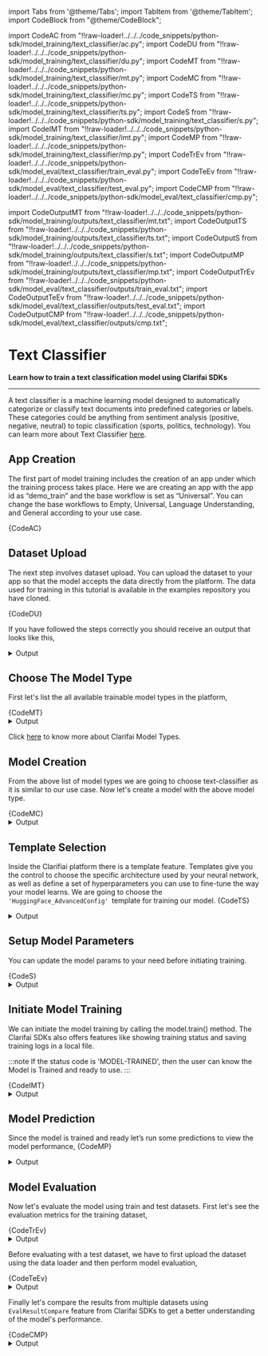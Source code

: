 import Tabs from '@theme/Tabs';
import TabItem from '@theme/TabItem';
import CodeBlock from "@theme/CodeBlock";


import CodeAC from "!!raw-loader!../../../code_snippets/python-sdk/model_training/text_classifier/ac.py";
import CodeDU from "!!raw-loader!../../../code_snippets/python-sdk/model_training/text_classifier/du.py";
import CodeMT from "!!raw-loader!../../../code_snippets/python-sdk/model_training/text_classifier/mt.py";
import CodeMC from "!!raw-loader!../../../code_snippets/python-sdk/model_training/text_classifier/mc.py";
import CodeTS from "!!raw-loader!../../../code_snippets/python-sdk/model_training/text_classifier/ts.py";
import CodeS from "!!raw-loader!../../../code_snippets/python-sdk/model_training/text_classifier/s.py";
import CodeIMT from "!!raw-loader!../../../code_snippets/python-sdk/model_training/text_classifier/imt.py";
import CodeMP from "!!raw-loader!../../../code_snippets/python-sdk/model_training/text_classifier/mp.py";
import CodeTrEv from "!!raw-loader!../../../code_snippets/python-sdk/model_eval/text_classifier/train_eval.py";
import CodeTeEv from "!!raw-loader!../../../code_snippets/python-sdk/model_eval/text_classifier/test_eval.py";
import CodeCMP from "!!raw-loader!../../../code_snippets/python-sdk/model_eval/text_classifier/cmp.py";


import CodeOutputMT from "!!raw-loader!../../../code_snippets/python-sdk/model_training/outputs/text_classifier/mt.txt";
import CodeOutputTS from "!!raw-loader!../../../code_snippets/python-sdk/model_training/outputs/text_classifier/ts.txt";
import CodeOutputS from "!!raw-loader!../../../code_snippets/python-sdk/model_training/outputs/text_classifier/s.txt";
import CodeOutputMP from "!!raw-loader!../../../code_snippets/python-sdk/model_training/outputs/text_classifier/mp.txt";
import CodeOutputTrEv from "!!raw-loader!../../../code_snippets/python-sdk/model_eval/text_classifier/outputs/train_eval.txt";
import CodeOutputTeEv from "!!raw-loader!../../../code_snippets/python-sdk/model_eval/text_classifier/outputs/test_eval.txt";
import CodeOutputCMP from "!!raw-loader!../../../code_snippets/python-sdk/model_eval/text_classifier/outputs/cmp.txt";



# Text Classifier

**Learn how to train a text classification model using Clarifai SDKs**
<hr />

A text classifier is a machine learning model designed to automatically categorize or classify text documents into predefined categories or labels. These categories could be anything from sentiment analysis (positive, negative, neutral) to topic classification (sports, politics, technology). You can learn more about Text Classifier [here](https://docs.clarifai.com/portal-guide/model/model-types/text-classifier).


## App Creation

The first part of model training includes the creation of an app under which the training process takes place. Here we are creating an app with the app id as “demo_train” and the base workflow is set as “Universal”. You can change the base workflows to Empty, Universal, Language Understanding, and General according to your use case.

<Tabs>
<TabItem value="python" label="Python">
    <CodeBlock className="language-python">{CodeAC}</CodeBlock>
</TabItem>
</Tabs>

## Dataset Upload

The next step involves dataset upload. You can upload the dataset to your app so that the model accepts the data directly from the platform. The  data used for training in this tutorial is available in the examples repository you have cloned.

<Tabs>
<TabItem value="python" label="Python">
    <CodeBlock className="language-python">{CodeDU}</CodeBlock>
</TabItem>
</Tabs>

If you have followed the steps correctly you should receive an output that looks like this,

<details>
  <summary>Output</summary>
    <img src="/img/python-sdk/tc_du.png" width="700" height="700" />
</details>



## Choose The Model Type

First let's list the all available trainable model types in the platform,

<Tabs>
<TabItem value="python" label="Python">
    <CodeBlock className="language-python">{CodeMT}</CodeBlock>
</TabItem>
</Tabs>
<details>
  <summary>Output</summary>
    <CodeBlock className="language-text">{CodeOutputMT}</CodeBlock>
</details>

Click [here](https://docs.clarifai.com/portal-guide/model/model-types/) to know more about Clarifai Model Types.


## Model Creation

From the above list of model types we are going to choose text-classifier as it is similar to our use case. Now let's create a model with the above model type.

<Tabs>
<TabItem value="python" label="Python">
    <CodeBlock className="language-python">{CodeMC}</CodeBlock>
</TabItem>
</Tabs>

<details>
  <summary>Output</summary>
    <img src="/img/python-sdk/vs_mc.png" width="700" height="700" />
</details>



## Template Selection

Inside the Clarifiai platform there is a template feature. Templates give you the control to choose the specific architecture used by your neural network, as well as define a set of hyperparameters you can use to fine-tune the way your model learns. We are going to choose the `'HuggingFace_AdvancedConfig' `template for training our model.
<Tabs>
<TabItem value="python" label="Python">
    <CodeBlock className="language-python">{CodeTS}</CodeBlock>
</TabItem>
</Tabs>

<details>
  <summary>Output</summary>
    <CodeBlock className="language-text">{CodeOutputTS}</CodeBlock>
</details>

## Setup Model Parameters

You can update the model params to your need before initiating training.

<Tabs>
<TabItem value="python" label="Python">
    <CodeBlock className="language-python">{CodeS}</CodeBlock>
</TabItem>
</Tabs>

<details>
  <summary>Output</summary>
    <CodeBlock className="language-text">{CodeOutputS}</CodeBlock>
</details>

## Initiate Model Training 

We can initiate the model training by calling the model.train() method. The Clarifai SDKs also offers features like showing training status and saving training logs in a local file.


:::note
If the status code is 'MODEL-TRAINED', then the user can know the Model is Trained and ready to use.
:::

<Tabs>
<TabItem value="python" label="Python">
    <CodeBlock className="language-python">{CodeIMT}</CodeBlock>
</TabItem>
</Tabs>

<details>
  <summary>Output</summary>
    <img src="/img/python-sdk/tc_imt.png" width="700" height="700" />
</details>


## Model Prediction

Since the model is trained and ready let’s run some predictions to view the model performance,
<Tabs>
<TabItem value="python" label="Python">
    <CodeBlock className="language-python">{CodeMP}</CodeBlock>
</TabItem>
</Tabs>
<details>
  <summary>Output</summary>
    <CodeBlock className="language-text">{CodeOutputMP}</CodeBlock>
</details>


## Model Evaluation

Now let's evaluate the model using train and test datasets. First let's see the evaluation metrics for the training dataset,

<Tabs>
<TabItem value="python" label="Python">
    <CodeBlock className="language-python">{CodeTrEv}</CodeBlock>
</TabItem>
</Tabs>
<details>
  <summary>Output</summary>
    <CodeBlock className="language-text">{CodeOutputTrEv}</CodeBlock>
</details>

Before evaluating with a test dataset, we have to first upload the dataset using the data loader and then perform model evaluation,

<Tabs>
<TabItem value="python" label="Python">
    <CodeBlock className="language-python">{CodeTeEv}</CodeBlock>
</TabItem>
</Tabs>
<details>
  <summary>Output</summary>
    <CodeBlock className="language-text">{CodeOutputTeEv}</CodeBlock>
</details>

Finally let's compare the results from  multiple datasets using ```EvalResultCompare``` feature from Clarifai SDKs to get a better understanding of the model's performance.

<Tabs>
<TabItem value="python" label="Python">
    <CodeBlock className="language-python">{CodeCMP}</CodeBlock>
</TabItem>
</Tabs>
<details>
  <summary>Output</summary>
    <CodeBlock className="language-text">{CodeOutputCMP}</CodeBlock>
</details>